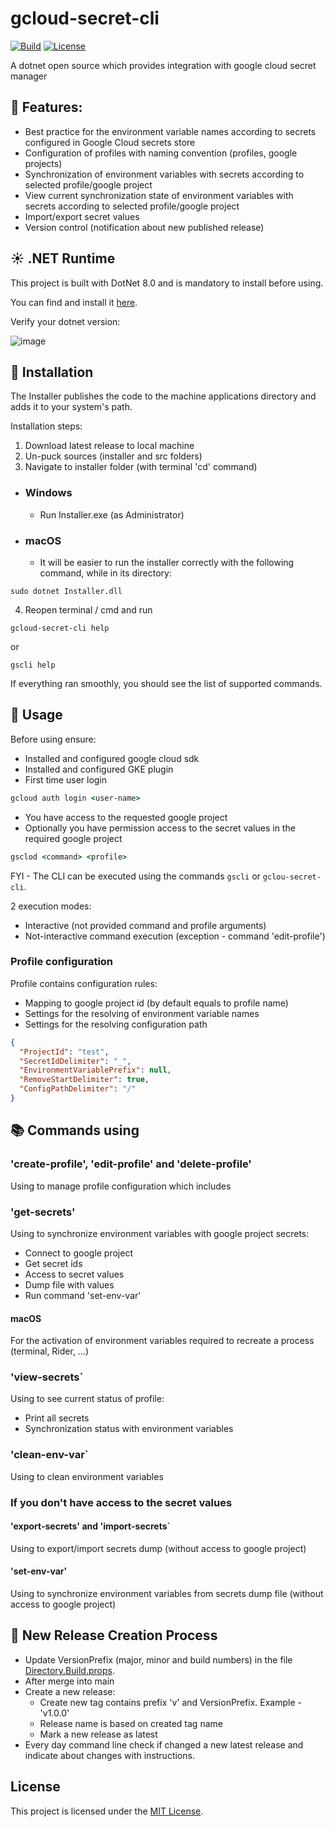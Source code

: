 # gcloud-secret-cli

[![Build](https://github.com/dmitrysigalov/gclod-secret-cli/workflows/Build/badge.svg)](https://github.com/dmitrysigalov/gclod-secret-cli/actions/workflows/build.yml)
[![License](https://badgen.net/github/license/dmitrysigalov/gclod-secret-cli)](https://github.com/DmitrySigalov/gclod-secret-cli/blob/main/LICENSE)

A dotnet open source which provides integration with google cloud secret manager

## :gift: Features:
- Best practice for the environment variable names according to secrets configured in Google Cloud secrets store
- Configuration of profiles with naming convention (profiles, google projects)
- Synchronization of environment variables with secrets according to selected profile/google project
- View current synchronization state of environment variables with secrets according to selected profile/google project
- Import/export secret values
- Version control (notification about new published release)

## :sunny: .NET Runtime
This project is built with DotNet 8.0 and is mandatory to install before using.

You can find and install it [here](https://dotnet.microsoft.com/en-us/download/dotnet/8.0).

Verify your dotnet version:

![image](https://user-images.githubusercontent.com/31489258/153608978-cced639e-af42-4485-8c15-5333325b0883.png)

## :gift: Installation

The Installer publishes the code to the machine applications directory and adds it to your system's path.

Installation steps:
1. Download latest release to local machine
2. Un-puck sources (installer and src folders)
3. Navigate to installer folder (with terminal 'cd' command)

- ### Windows
  - Run Installer.exe (as Administrator)

- ### macOS
    - It will be easier to run the installer correctly with the following command, while in its directory:
```
sudo dotnet Installer.dll
```

4. Reopen terminal / cmd and run
```
gcloud-secret-cli help
```
or
```
gscli help
```
If everything ran smoothly, you should see the list of supported commands.


## :tada: Usage

Before using ensure:
- Installed and configured google cloud sdk
- Installed and configured GKE plugin
- First time user login
```cmd
gcloud auth login <user-name>
```
- You have access to the requested google project
- Optionally you have permission access to the secret values in the required google project

```cmd
gsclod <command> <profile>
```

FYI - The CLI can be executed using the commands `gscli` or `gclou-secret-cli`.

2 execution modes:
- Interactive (not provided command and profile arguments)
- Not-interactive command execution (exception - command 'edit-profile')

### Profile configuration

Profile contains configuration rules:
- Mapping to google project id (by default equals to profile name)
- Settings for the resolving of environment variable names
- Settings for the resolving configuration path

```json
{
  "ProjectId": "test",
  "SecretIdDelimiter": "_",
  "EnvironmentVariablePrefix": null,
  "RemoveStartDelimiter": true,
  "ConfigPathDelimiter": "/"
}
```

## :books: Commands using

### 'create-profile', 'edit-profile' and 'delete-profile'
Using to manage profile configuration which includes

### 'get-secrets'
Using to synchronize environment variables with google project secrets:
- Connect to google project
- Get secret ids
- Access to secret values
- Dump file with values
- Run command 'set-env-var'
#### macOS
For the activation of environment variables required to recreate a process (terminal, Rider, ...)

### 'view-secrets`
Using to see current status of profile:
- Print all secrets
- Synchronization status with environment variables

### 'clean-env-var`
Using to clean environment variables

### If you don't have access to the secret values

#### 'export-secrets' and 'import-secrets`
Using to export/import secrets dump (without access to google project)

#### 'set-env-var'
Using to synchronize environment variables from secrets dump file (without access to google project)


## :gift: New Release Creation Process

- Update VersionPrefix (major, minor and build numbers) in the file [Directory.Build.props](Directory.Build.props).
- After merge into main
- Create a new release:
  - Create new tag contains prefix 'v' and VersionPrefix. Example - 'v1.0.0'
  - Release name is based on created tag name
  - Mark a new release as latest
- Every day command line check if changed a new latest release and indicate about changes with instructions.


## License

This project is licensed under the [MIT License](LICENSE).
